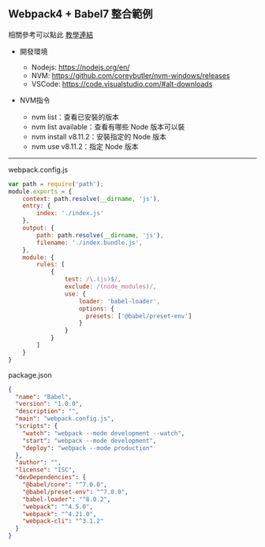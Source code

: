 ## Webpack4 + Babel7 整合範例
相關參考可以點此 [教學連結](https://medium.com/@Mike_Cheng1208/webpack教學-四-javascript-與-babel-1d7acd911e63)

- 開發環境
    - Nodejs:  https://nodejs.org/en/
    - NVM: https://github.com/coreybutler/nvm-windows/releases
    - VSCode: https://code.visualstudio.com/#alt-downloads
    
- NVM指令
    - nvm list：查看已安裝的版本
    - nvm list available：查看有哪些 Node 版本可以裝
    - nvm install v8.11.2：安裝指定的 Node 版本
    - nvm use v8.11.2：指定 Node 版本
    
---
webpack.config.js
```javascript
var path = require('path');
module.exports = {
    context: path.resolve(__dirname, 'js'),
    entry: {
        index: './index.js'
    },
    output: {
        path: path.resolve(__dirname, 'js'),
        filename: './index.bundle.js',
    },
    module: {
        rules: [
            {
                test: /\.(js)$/,
                exclude: /(node_modules)/,
                use: {
                    loader: 'babel-loader',
                    options: {
                      presets: ['@babel/preset-env']
                    }
                }
            }
        ]
    }
}

```
package.json
```json
{
  "name": "Babel",
  "version": "1.0.0",
  "description": "",
  "main": "webpack.config.js",
  "scripts": {
    "watch": "webpack --mode development --watch",
    "start": "webpack --mode development",
    "deploy": "webpack --mode production"
  },
  "author": "",
  "license": "ISC",
  "devDependencies": {
    "@babel/core": "^7.0.0",
    "@babel/preset-env": "^7.0.0",
    "babel-loader": "^8.0.2",
    "webpack": "^4.5.0",
    "webpack": "^4.21.0",
    "webpack-cli": "^3.1.2"
  }
}

```
